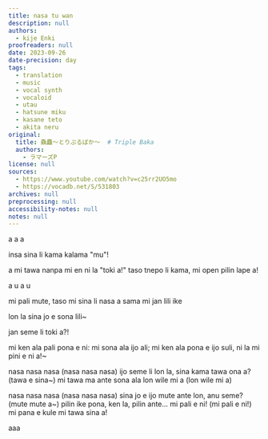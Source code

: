 ```yaml
---
title: nasa tu wan
description: null
authors:
  - kije Enki
proofreaders: null
date: 2023-09-26
date-precision: day
tags:
  - translation
  - music
  - vocal synth
  - vocaloid
  - utau
  - hatsune miku
  - kasane teto
  - akita neru
original:
  title: 驫麤～とりぷるばか～  # Triple Baka
  authors:
    - ラマーズP
license: null
sources:
  - https://www.youtube.com/watch?v=c25rr2UO5mo
  - https://vocadb.net/S/531803
archives: null
preprocessing: null
accessibility-notes: null
notes: null
---
```


a a a

insa sina li kama kalama "mu"!

a mi tawa nanpa mi en ni la "toki a!"
taso tnepo li kama, mi open pilin lape a!

a u a u 

mi pali mute, taso mi sina li nasa a
sama mi jan lili ike

lon la sina jo e sona lili~

jan seme li toki a?!

mi ken ala pali pona e ni:
mi sona ala ijo ali;
mi ken ala pona e ijo suli,
ni la mi pini e ni a!~

nasa nasa nasa (nasa nasa nasa)
ijo seme li lon la, sina kama tawa ona a? (tawa e sina~)
mi tawa ma ante sona ala
lon wile mi a (lon wile mi a)

nasa nasa nasa (nasa nasa nasa)
sina jo e ijo mute ante lon, anu seme? (mute mute a~)
pilin ike pona, ken la, pilin ante...
mi pali e ni! (mi pali e ni!)
mi pana e kule mi tawa sina a!

aaa
